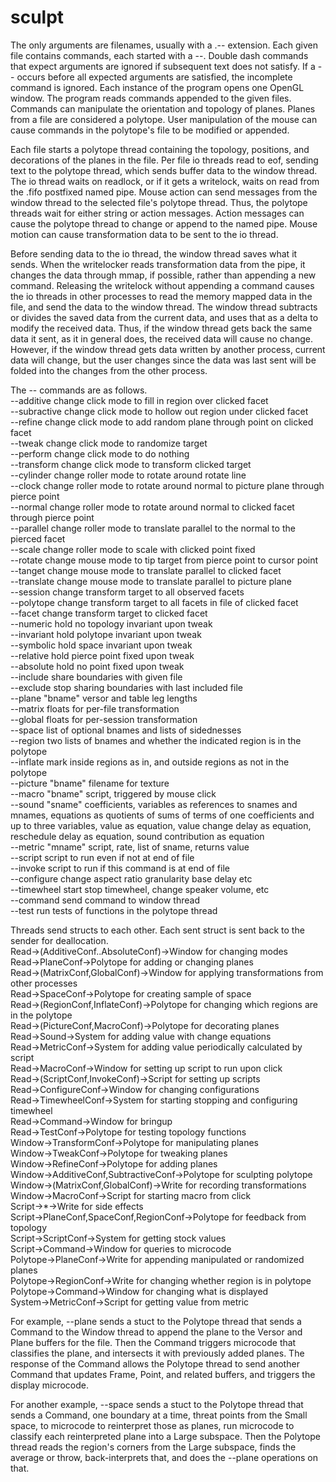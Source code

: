# sculpt

The only arguments are filenames, usually with a .-- extension. Each given file contains commands, each started with a --. Double dash commands that expect arguments are ignored if subsequent text does not satisfy. If a -- occurs before all expected arguments are satisfied, the incomplete command is ignored. Each instance of the program opens one OpenGL window. The program reads commands appended to the given files. Commands can manipulate the orientation and topology of planes. Planes from a file are considered a polytope. User manipulation of the mouse can cause commands in the polytope's file to be modified or appended.

Each file starts a polytope thread containing the topology, positions, and decorations of the planes in the file. Per file io threads read to eof, sending text to the polytope thread, which sends buffer data to the window thread. The io thread waits on readlock, or if it gets a writelock, waits on read from the .fifo postfixed named pipe. Mouse action can send messages from the window thread to the selected file's polytope thread. Thus, the polytope threads wait for either string or action messages. Action messages can cause the polytope thread to change or append to the named pipe. Mouse motion can cause transformation data to be sent to the io thread.

Before sending data to the io thread, the window thread saves what it sends. When the writelocker reads transformation data from the pipe, it changes the data through mmap, if possible, rather than appending a new command. Releasing the writelock without appending a command causes the io threads in other processes to read the memory mapped data in the file, and send the data to the window thread. The window thread subtracts or divides the saved data from the current data, and uses that as a delta to modify the received data. Thus, if the window thread gets back the same data it sent, as it in general does, the received data will cause no change. However, if the window thread gets data written by another process, current data will change, but the user changes since the data was last sent will be folded into the changes from the other process.  

The -- commands are as follows.  
--additive change click mode to fill in region over clicked facet  
--subractive change click mode to hollow out region under clicked facet  
--refine change click mode to add random plane through point on clicked facet  
--tweak change click mode to randomize target  
--perform change click mode to do nothing  
--transform change click mode to transform clicked target  
--cylinder change roller mode to rotate around rotate line  
--clock change roller mode to rotate around normal to picture plane through pierce point  
--normal change roller mode to rotate around normal to clicked facet through pierce point  
--parallel change roller mode to translate parallel to the normal to the pierced facet  
--scale change roller mode to scale with clicked point fixed  
--rotate change mouse mode to tip target from pierce point to cursor point  
--tanget change mouse mode to translate parallel to clicked facet  
--translate change mouse mode to translate parallel to picture plane  
--session change transform target to all observed facets  
--polytope change transform target to all facets in file of clicked facet  
--facet change transform target to clicked facet  
--numeric hold no topology invariant upon tweak  
--invariant hold polytope invariant upon tweak  
--symbolic hold space invariant upon tweak  
--relative hold pierce point fixed upon tweak  
--absolute hold no point fixed upon tweak  
--include share boundaries with given file  
--exclude stop sharing boundaries with last included file  
--plane "bname" versor and table leg lengths  
--matrix floats for per-file transformation  
--global floats for per-session transformation  
--space list of optional bnames and lists of sidednesses  
--region two lists of bnames and whether the indicated region is in the polytope  
--inflate mark inside regions as in, and outside regions as not in the polytope  
--picture "bname" filename for texture  
--macro "bname" script, triggered by mouse click  
--sound "sname" coefficients, variables as references to snames and mnames, equations as quotients of sums of terms of one coefficients and up to three variables, value as equation, value change delay as equation, reschedule delay as equation, sound contribution as equation  
--metric "mname" script, rate, list of sname, returns value  
--script script to run even if not at end of file  
--invoke script to run if this command is at end of file  
--configure change aspect ratio granularity base delay etc  
--timewheel start stop timewheel, change speaker volume, etc  
--command send command to window thread  
--test run tests of functions in the polytope thread  

Threads send structs to each other. Each sent struct is sent back to the sender for deallocation.  
Read->(AdditiveConf..AbsoluteConf)->Window for changing modes  
Read->PlaneConf->Polytope for adding or changing planes  
Read->(MatrixConf,GlobalConf)->Window for applying transformations from other processes  
Read->SpaceConf->Polytope for creating sample of space  
Read->(RegionConf,InflateConf)->Polytope for changing which regions are in the polytope  
Read->(PictureConf,MacroConf)->Polytope for decorating planes  
Read->Sound->System for adding value with change equations  
Read->MetricConf->System for adding value periodically calculated by script  
Read->MacroConf->Window for setting up script to run upon click  
Read->(ScriptConf,InvokeConf)->Script for setting up scripts  
Read->ConfigureConf->Window for changing configurations  
Read->TimewheelConf->System for starting stopping and configuring timewheel  
Read->Command->Window for bringup  
Read->TestConf->Polytope for testing topology functions  
Window->TransformConf->Polytope for manipulating planes  
Window->TweakConf->Polytope for tweaking planes  
Window->RefineConf->Polytope for adding planes  
Window->AdditiveConf,SubtractiveConf->Polytope for sculpting polytope  
Window->(MatrixConf,GlobalConf)->Write for recording transformations  
Window->MacroConf->Script for starting macro from click  
Script->*->Write for side effects  
Script->PlaneConf,SpaceConf,RegionConf->Polytope for feedback from topology  
Script->ScriptConf->System for getting stock values  
Script->Command->Window for queries to microcode  
Polytope->PlaneConf->Write for appending manipulated or randomized planes  
Polytope->RegionConf->Write for changing whether region is in polytope  
Polytope->Command->Window for changing what is displayed  
System->MetricConf->Script for getting value from metric  

For example, --plane sends a stuct to the Polytope thread that sends a Command to the Window thread to append the plane to the Versor and Plane buffers for the file. Then the Command triggers microcode that classifies the plane, and intersects it with previously added planes. The response of the Command allows the Polytope thread to send another Command that updates Frame, Point, and related buffers, and triggers the display microcode.

For another example, --space sends a stuct to the Polytope thread that sends a Command, one boundary at a time, threat points from the Small space, to microcode to reinterpret those as planes, run microcode to classify each reinterpreted plane into a Large subspace. Then the Polytope thread reads the region's corners from the Large subspace, finds the average or throw, back-interprets that, and does the --plane operations on that.
